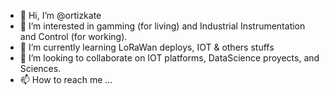 - 👋 Hi, I’m @ortizkate
- 👀 I’m interested in gamming (for living) and Industrial Instrumentation and Control (for working).
- 🌱 I’m currently learning LoRaWan deploys, IOT & others stuffs
- 💞️ I’m looking to collaborate on IOT platforms, DataScience proyects, and Sciences.
- 📫 How to reach me ...

<!---
ortizkate/ortizkate is a ✨ special ✨ repository because its `README.md` (this file) appears on your GitHub profile.
You can click the Preview link to take a look at your changes.
--->
